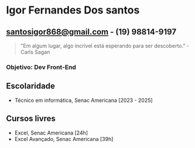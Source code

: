 # Igor Fernandes Dos santos
## santosigor868@gmail.com - (19) 98814-9197
> "Em algum lugar, algo incrivel está esperando para ser descoberto." - Carls Sagan

### Objetivo: Dev Front-End

## Escolaridade 
- Técnico em informática, Senac Americana [2023 - 2025]

## Cursos livres
- Excel, Senac Americana [24h]
- Excel Avançado, Senac Americana [39h]
 
